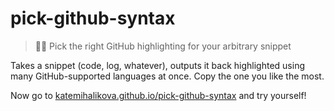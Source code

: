# pick-github-syntax

> 👩‍💻 Pick the right GitHub highlighting for your arbitrary snippet

Takes a snippet (code, log, whatever), outputs it back highlighted using many GitHub-supported languages at once. Copy the one you like the most.

Now go to [katemihalikova.github.io/pick-github-syntax](https://katemihalikova.github.io/pick-github-syntax/) and try yourself!
